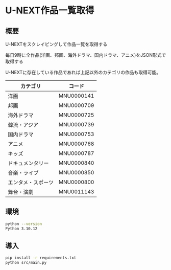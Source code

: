 # U-NEXT作品一覧取得

## 概要

U-NEXTをスクレイピングして作品一覧を取得する

毎日9時に全作品(洋画、邦画、海外ドラマ、国内ドラマ、アニメ)をJSON形式で取得する

U-NEXTに存在している作品であれば上記以外のカテゴリの作品も取得可能。

| カテゴリ | コード |
| ---- | ---- |
| 洋画 | MNU0000141 |
| 邦画 | MNU0000709 |
| 海外ドラマ | MNU0000725 |
| 韓流・アジア | MNU0000739 |
| 国内ドラマ | MNU0000753 |
| アニメ | MNU0000768 |
| キッズ | MNU0000787 |
| ドキュメンタリー | MNU0000840 |
| 音楽・ライブ | MNU0000850 |
| エンタメ・スポーツ | MNU0000800 |
| 舞台・演劇 | MNU0011143 |

## 環境

```bash
python --version
Python 3.10.12
```

## 導入

```bash
pip install -r requirements.txt
python src/main.py
```